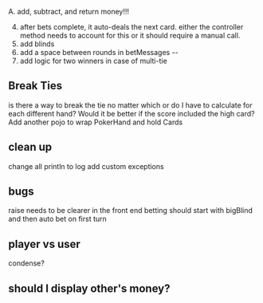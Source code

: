 A. add, subtract, and return money!!!


4. after bets complete, it auto-deals the next card. either the controller method needs to account for this
or it should require a manual call.
6. add blinds
7. add a space between rounds in betMessages -- 
8. add logic for two winners in case of multi-tie

## Break Ties
is there a way to break the tie no matter which or do I have to calculate
for each different hand? 
Would it be better if the score included the high card?
Add another pojo to wrap PokerHand and hold Cards

## clean up
change all println to log
add custom exceptions

## bugs
raise needs to be clearer in the front end
betting should start with bigBlind and then auto bet on first turn

## player vs user
condense?

## should I display other's money?